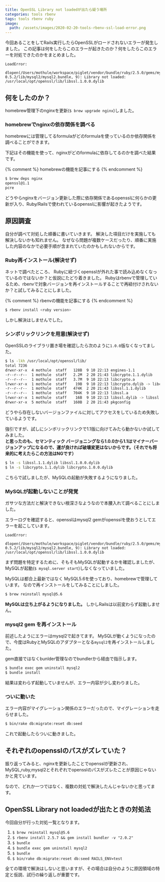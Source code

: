 ```yaml
---
title: OpenSSL Library not loadedが出たら疑う場所
categories: tools rbenv
tags: tools rbenv ruby
image:
  path: /assets/images/2020-02-20-tools-rbenv-ssl-load-error.png
---
```

今回あることをしてRails実行したらOpenSSLがロードされないエラーが発生しました。
この記事は何をしたらこのエラーが起きたのか？何をしたらこのエラーを対処できたのかをまとめました。

```
LoadError:
  dlopen(/Users/mothule/workspace/piglet/vendor/bundle/ruby/2.5.0/gems/mysql2-0.5.2/lib/mysql2/mysql2.bundle, 9): Library not loaded: /usr/local/opt/openssl/lib/libssl.1.0.0.dylib
```

## 何をしたのか？
homebrew管理下のnginxを更新(`$ brew upgrade nginx`)しました。


### homebrewでnginxの依存関係を調べる

homebrewには管理してるformulaがどのformulaを使っているのか依存関係を調べることができます。

下記はその機能を使って、nginxがどのformulaに依存してるのかを調べた結果です。

{% comment %}
homebrewの機能を記事にする
{% endcomment %}

```sh
$ brew deps nginx
openssl@1.1
pcre
```

どうやらnginxをバージョン更新した際に依存関係であるopensslに何らかの更新が入り、Ruby/Railsで使われているopensslに影響が起きたようです。

## 原因調査
自分が調べて対処した順番に書いていきます。
解決した項目だけを実施しても解決しないかも知れません。
なぜなら問題が複数ケースだったり、順番に実施した内容のなかで必要手順が含まれていたのかもしれないからです。

### Ruby再インストール(解決せず)
ネットで調べたところ、 Rubyに紐づくopensslが外れた事で読み込めなくなっているのではないか？と仮説にたどり着きました。
Rubyはrbenvで管理しているため、rbenvで対象バージョンを再インストールすることで再紐付けされないか？と試してみることにしました。

{% comment %}
rbenvの機能を記事にする
{% endcomment %}

```sh
$ rbenv install <ruby version>
```

しかし解決はしませんでした。

### シンボリックリンクを用意(解決せず)

OpenSSLのライブラリ置き場を確認したら次のように`1.0.0`版なくなってました。

```sh
$ ls -lkh /usr/local/opt/openssl/lib/
total 7236
drwxr-xr-x  4 mothule  staff   128B  9 10 22:13 engines-1.1
-r--r--r--  1 mothule  staff   2.2M  2 20 21:43 libcrypto.1.1.dylib
-r--r--r--  1 mothule  staff   3.7M  9 10 22:13 libcrypto.a
lrwxr-xr-x  1 mothule  staff    19B  9 10 22:13 libcrypto.dylib -> libcrypto.1.1.dylib
-r--r--r--  1 mothule  staff   474K  2 20 21:43 libssl.1.1.dylib
-r--r--r--  1 mothule  staff   704K  9 10 22:13 libssl.a
lrwxr-xr-x  1 mothule  staff    16B  9 10 22:13 libssl.dylib -> libssl.1.1.dylib
drwxr-xr-x  5 mothule  staff   160B  2 20 21:43 pkgconfig
```

どうやら存在しないバージョンファイルに対してアクセスをしているため失敗しているようです。

強引ですが、試しにシンボリックリンクで1.1版に向けてみたら動かないか試してみました。  
**と思ったのも、セマンティック バージョニングなら1.0.0から1.1はマイナーバージョンアップになるので、運が良ければ破壊変更はないからです。（それでも将来的に考えたらこの方法はNGです）**

```sh
$ ln -s libssl.1.1.dylib libssl.1.0.0.dylib
$ ln -s libcrypto.1.1.dylib libcrypto.1.0.0.dylib
```

こちらで試しましたが、MySQLの起動が失敗するようになりました。

### MySQLが起動しないことが発覚
ガサツな方法だと解決できない根深さなようなので本腰入れて調べることにしました。

エラーログを確認すると、opensslはmysql2 gemがopensslを使おうとしてエラーを起こしています。

```
LoadError:
  dlopen(/Users/mothule/workspace/piglet/vendor/bundle/ruby/2.5.0/gems/mysql2-0.5.2/lib/mysql2/mysql2.bundle, 9): Library not loaded: /usr/local/opt/openssl/lib/libssl.1.0.0.dylib
```

まず問題を特定するために、そもそもMySQLが起動するかを確認しましたが、MySQLが起動(`$ mysql.server start`)しなくなっていました。

MySQLは都合上最新ではなく MySQL5.6を使っており、homebrewで管理しています。
なので再インストールをしてみることにしました。

```sh
$ brew reinstall mysql@5.6
```

**MySQLは立ち上がるようになりました。** しかしRailsは以前変わらず起動しません。

### mysql2 gem を再インストール

前述したようにエラーはmysql2で起きてます。 MySQLが動くようになったので、今度はRubyとMySQLのアダプターとなる`mysql2`を再インストールしました。

gem直接ではなくbunlder管理なのでbundlerから経由で指示します。

```sh
$ bundle exec gem uninstall mysql2
$ bundle install
```

結果は変わらず起動していませんが、エラー内容が少し変わりました。

### ついに動いた

エラー内容がマイグレーション関係のエラーだったので、マイグレーションを走らせました。

```sh
$ bin/rake db:migrate:reset db:seed
```

これで起動したらついに動きました。

## それぞれのopensslのパスがズレていた？
振り返ってみると、nginxを更新したことでopensslが更新され、MySQL,ruby,mysql2とそれぞれでopensslのパスがズレたことが原因じゃないかと見ています。

なので、どれか一つではなく、複数の対処で解決したんじゃないかと思ってます。

## OpenSSL Library not loadedが出たときの対処法

今回自分が行った対処一覧となります。

1. `$ brew reinstall mysql@5.6`
2. `$ rbenv install 2.5.7 && gem install bundler -v "2.0.2"`
3. `$ bundle`
4. `$ bundle exec gem uninstall mysql2`
5. `$ bundle`
6. `$ bin/rake db:migrate:reset db:seed RAILS_ENV=test`

全ての環境で解決はしないと思いますが、その場合は自分のように原因領域の特定と仮説、試行の繰り返しが重要です。
